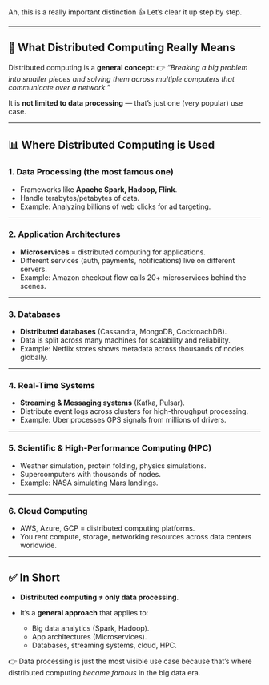 Ah, this is a really important distinction 👍 Let’s clear it up step by step.

---

## 🧠 What Distributed Computing Really Means

Distributed computing is a **general concept**:
👉 *“Breaking a big problem into smaller pieces and solving them across multiple computers that communicate over a network.”*

It is **not limited to data processing** — that’s just one (very popular) use case.

---

## 📊 Where Distributed Computing is Used

### 1. **Data Processing (the most famous one)**

* Frameworks like **Apache Spark, Hadoop, Flink**.
* Handle terabytes/petabytes of data.
* Example: Analyzing billions of web clicks for ad targeting.

---

### 2. **Application Architectures**

* **Microservices** = distributed computing for applications.
* Different services (auth, payments, notifications) live on different servers.
* Example: Amazon checkout flow calls 20+ microservices behind the scenes.

---

### 3. **Databases**

* **Distributed databases** (Cassandra, MongoDB, CockroachDB).
* Data is split across many machines for scalability and reliability.
* Example: Netflix stores shows metadata across thousands of nodes globally.

---

### 4. **Real-Time Systems**

* **Streaming & Messaging systems** (Kafka, Pulsar).
* Distribute event logs across clusters for high-throughput processing.
* Example: Uber processes GPS signals from millions of drivers.

---

### 5. **Scientific & High-Performance Computing (HPC)**

* Weather simulation, protein folding, physics simulations.
* Supercomputers with thousands of nodes.
* Example: NASA simulating Mars landings.

---

### 6. **Cloud Computing**

* AWS, Azure, GCP = distributed computing platforms.
* You rent compute, storage, networking resources across data centers worldwide.

---

## ✅ In Short

* **Distributed computing ≠ only data processing**.
* It’s a **general approach** that applies to:

  * Big data analytics (Spark, Hadoop).
  * App architectures (Microservices).
  * Databases, streaming systems, cloud, HPC.

👉 Data processing is just the most visible use case because that’s where distributed computing *became famous* in the big data era.

